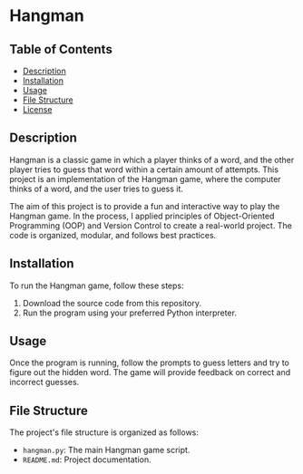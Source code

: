 # Hangman

## Table of Contents
- [Description](#description)
- [Installation](#installation)
- [Usage](#usage)
- [File Structure](#file-structure)
- [License](#license)

## Description
Hangman is a classic game in which a player thinks of a word, and the other player tries to guess that word within a certain amount of attempts. This project is an implementation of the Hangman game, where the computer thinks of a word, and the user tries to guess it.

The aim of this project is to provide a fun and interactive way to play the Hangman game. In the process, I applied principles of Object-Oriented Programming (OOP) and Version Control to create a real-world project. The code is organized, modular, and follows best practices.

## Installation
To run the Hangman game, follow these steps:
1. Download the source code from this repository.
2. Run the program using your preferred Python interpreter.

## Usage
Once the program is running, follow the prompts to guess letters and try to figure out the hidden word. The game will provide feedback on correct and incorrect guesses.

## File Structure
The project's file structure is organized as follows:
- `hangman.py`: The main Hangman game script.
- `README.md`: Project documentation.